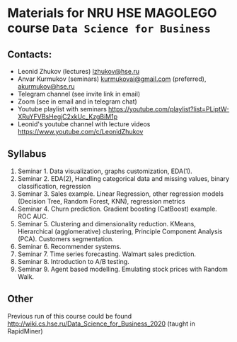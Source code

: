 # Materials for NRU HSE MAGOLEGO course `Data Science for Business`

## Contacts:

- Leonid Zhukov (lectures) lzhukov@hse.ru
- Anvar Kurmukov (seminars) kurmukovai@gmail.com (preferred), akurmukov@hse.ru
- Telegram channel (see invite link in email)
- Zoom (see in email and in telegram chat)
- Youtube playlist with seminars https://youtube.com/playlist?list=PLiptW-XRuYFVBsHegjC2xkUc_KzgBiM1p
- Leonid's youtube channel with lecture videos https://www.youtube.com/c/LeonidZhukov

## Syllabus

1. Seminar 1. Data visualization, graphs customization, EDA(1).
2. Seminar 2. EDA(2), Handling categorical data and missing values, binary classification, regression
3. Seminar 3. Sales example. Linear Regression, other regression models (Decision Tree, Random Forest, KNN), regression metrics
4. Seminar 4. Churn prediction. Gradient boosting (CatBoost) example. ROC AUC.
5. Seminar 5. Clustering and dimensionality reduction. KMeans, Hierarchical (agglomerative) clustering, Principle Component Analysis (PCA). Customers segmentation.
6. Seminar 6. Recommender systems. 
7. Seminar 7. Time series forecasting. Walmart sales prediction.
8. Seminar 8. Introduction to A/B testing.
9. Seminar 9. Agent based modelling. Emulating stock prices with Random Walk.

## Other

Previous run of this course could be found http://wiki.cs.hse.ru/Data_Science_for_Business_2020 (taught in RapidMiner)
